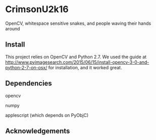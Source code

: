 # CrimsonU2k16
OpenCV, whitespace sensitive snakes, and people waving their hands around

## Install

This project relies on OpenCV and Python 2.7.
We used the guide at http://www.pyimagesearch.com/2015/06/15/install-opencv-3-0-and-python-2-7-on-osx/ for installation, and it worked great.

## Dependencies

opencv

numpy

applescript (which depends on PyObjC)

## Acknowledgements


